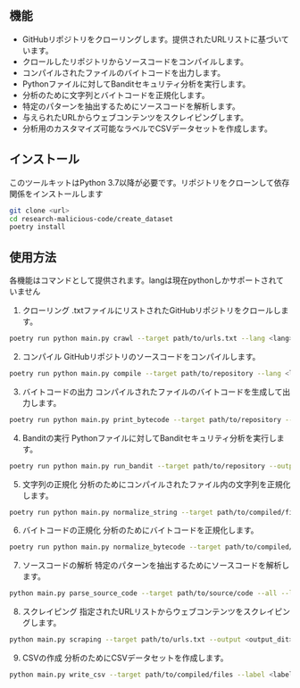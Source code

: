 ## 機能
- GitHubリポジトリをクローリングします。提供されたURLリストに基づいています。
- クロールしたリポジトリからソースコードをコンパイルします。
- コンパイルされたファイルのバイトコードを出力します。
- Pythonファイルに対してBanditセキュリティ分析を実行します。
- 分析のために文字列とバイトコードを正規化します。
- 特定のパターンを抽出するためにソースコードを解析します。
- 与えられたURLからウェブコンテンツをスクレイピングします。
- 分析用のカスタマイズ可能なラベルでCSVデータセットを作成します。

## インストール
このツールキットはPython 3.7以降が必要です。リポジトリをクローンして依存関係をインストールします

```bash
git clone <url>
cd research-malicious-code/create_dataset
poetry install
```

## 使用方法
各機能はコマンドとして提供されます。langは現在pythonしかサポートされていません

1. クローリング
.txtファイルにリストされたGitHubリポジトリをクロールします。

```bash
poetry run python main.py crawl --target path/to/urls.txt --lang <lang> --output <output_dit>
```

2. コンパイル
GitHubリポジトリのソースコードをコンパイルします。

```bash
poetry run python main.py compile --target path/to/repository --lang <lang> --all --output <output_dit>
```

3. バイトコードの出力
コンパイルされたファイルのバイトコードを生成して出力します。

```bash
poetry run python main.py print_bytecode --target path/to/repository --lang <lang> --all --output <output_dit>
```

4. Banditの実行
Pythonファイルに対してBanditセキュリティ分析を実行します。

```bash
poetry run python main.py run_bandit --target path/to/repository --output <output_dit>
```

5. 文字列の正規化
分析のためにコンパイルされたファイル内の文字列を正規化します。

```bash
poetry run python main.py normalize_string --target path/to/compiled/files --output <output_dit>
```

6. バイトコードの正規化
分析のためにバイトコードを正規化します。

```bash
poetry run python main.py normalize_bytecode --target path/to/compiled/files --extension .pyc --lang <lang> --output <output_dit>
```

7. ソースコードの解析
特定のパターンを抽出するためにソースコードを解析します。

```bash
python main.py parse_source_code --target path/to/source/code --all --label <label>
```

8. スクレイピング
指定されたURLリストからウェブコンテンツをスクレイピングします。

```bash
python main.py scraping --target path/to/urls.txt --output <output_dit>
```

9. CSVの作成
分析のためにCSVデータセットを作成します。

```bash
python main.py write_csv --target path/to/compiled/files --label <label>
```
